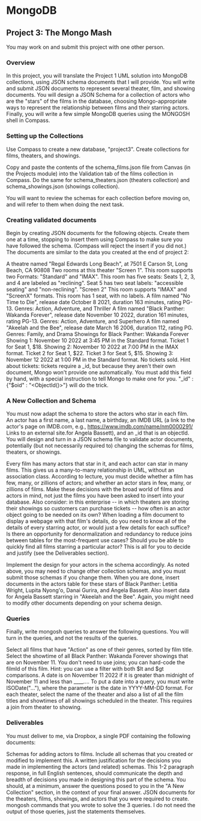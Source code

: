 # MongoDB

## Project 3: The Mongo Mash
You may work on and submit this project with one other person.


### Overview
In this project, you will translate the Project 1 UML solution into MongoDB collections, using JSON schema documents that I will provide. You will write and submit JSON documents to represent several theater, film, and showing documents. You will design a JSON Schema for a collection of actors who are the "stars" of the films in the database, choosing Mongo-appropriate ways to represent the relationship between films and their starring actors. Finally, you will write a few simple MongoDB queries using the MONGOSH shell in Compass.

### Setting up the Collections
Use Compass to create a new database, "project3". Create collections for films, theaters, and showings.

Copy and paste the contents of the schema_films.json file from Canvas (in the Projects module) into the Validation tab of the films collection in Compass. Do the same for schema_theaters.json (theaters collection) and schema_showings.json (showings collection).

You will want to review the schemas for each collection before moving on, and will refer to them when doing the next task.

### Creating validated documents
Begin by creating JSON documents for the following objects. Create them one at a time, stopping to insert them using Compass to make sure you have followed the schema. (Compass will reject the insert if you did not.)  The documents are similar to the data you created at the end of project 2:

A theatre named "Regal Edwards Long Beach", at 7501 E Carson St, Long Beach, CA 90808
Two rooms at this theater
"Screen 1".
This room supports two Formats: "Standard" and "IMAX".
This room has five seats:
Seats 1, 2, 3, and 4 are labeled as "reclining".
Seat 5 has two seat labels: "accessible seating" and "non-reclining".
"Screen 2"
This room supports "IMAX" and "ScreenX" formats.
This room has 1 seat, with no labels.
A film named "No Time to Die", release date October 8 2021, duration 163 minutes, rating PG-13.
Genres: Action, Adventure, and Thriller
A film named "Black Panther: Wakanda Forever", release date November 10 2022, duration 161 minutes, rating PG-13. 
Genres: Action, Adventure, and Superhero
A film named "Akeelah and the Bee", release date March 16 2006, duration 112, rating PG.
Genres: Family, and Drama
Showings for Black Panther: Wakanda Forever
Showing 1: November 10 2022 at 3:45 PM in the Standard format.
Ticket 1 for Seat 1, $18.
Showing 2: November 10 2022 at 7:00 PM in the IMAX format.
Ticket 2 for Seat 1, $22.
Ticket 3 for Seat 5, $15.
Showing 3: November 12 2022 at 1:00 PM in the Standard format.
No tickets sold.
Hint about tickets: tickets require a _id, but because they aren't their own document, Mongo won't provide one automatically. You must add this field by hand, with a special instruction to tell Mongo to make one for you. "_id" : {"$oid" : "<ObjectId()>"} will do the trick.


### A New Collection and Schema
You must now adapt the schema to store the actors who star in each film. An actor has a first name, a last name, a birthday, an IMDB URL (a link to the actor's page on IMDB.com, e.g., https://www.imdb.com/name/nm0000291/ Links to an external site.for Angela Bassett), and an _id that is an objectId. You will design and turn in a JSON schema file to validate actor documents, potentially (but not necessarily required to) changing the schemas for films, theaters, or showings.

Every film has many actors that star in it, and each actor can star in many films. This gives us a many-to-many relationship in UML, without an association class. According to lecture, you must decide whether a film has few, many, or zillions of actors; and whether an actor stars in few, many, or zillions of films. Make these decisions with the broad world of films and actors in mind, not just the films you have been asked to insert into your database. Also consider: in this enterprise -- in which theaters are storing their showings so customers can purchase tickets -- how often is an actor object going to be needed on its own? When loading a film document to display a webpage with that film's details, do you need to know all of the details of every starring actor, or would just a few details for each suffice? Is there an opportunity for denormalization and redundancy to reduce joins between tables for the most-frequent use cases? Should you be able to quickly find all films starring a particular actor? This is all for you to decide and justify (see the Deliverables section).

Implement the design for your actors in the schema accordingly. As noted above, you may need to change other collection schemas, and you must submit those schemas if you change them. When you are done, insert documents in the actors table for these stars of Black Panther: Letitia Wright, Lupita Nyong'o, Danai Gurira, and Angela Bassett. Also insert data for Angela Bassett starring in "Akeelah and the Bee". Again, you might need to modify other documents depending on your schema design.

### Queries
Finally, write mongosh queries to answer the following questions. You will turn in the queries, and not the results of the queries.

Select all films that have "Action" as one of their genres, sorted by film title.
Select the showtime of all Black Panther: Wakanda Forever showings that are on November 11. You don't need to use joins; you can hard-code the filmId of this film. Hint: you can use a filter with both $lt and $gt comparisons. A date is on November 11 2022 if it is greater than midnight of November 11 and less than ____.... To put a date into a query, you must write ISODate("..."), where the parameter is the date in YYYY-MM-DD format.
For each theater, select the name of the theater and also a list of all the film titles and showtimes of all showings scheduled in the theater. This requires a join from theater to showing.

### Deliverables
You must deliver to me, via Dropbox, a single PDF containing the following documents:

Schemas for adding actors to films. Include all schemas that you created or modified to implement this.
A written justification for the decisions you made in implementing the actors (and related) schemas. This 1-2 paragraph response, in full English sentences, should communicate the depth and breadth of decisions you made in designing this part of the schema. You should, at a minimum, answer the questions posed to you in the "A New Collection" section, in the context of your final answer.
JSON documents for the theaters, films, showings, and actors that you were required to create.
mongosh commands that you wrote to solve the 3 queries. I do not need the output of those queries, just the statements themselves.
